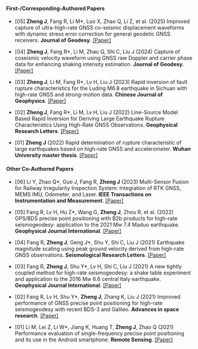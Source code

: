 
#### First-/Corresponding-Authored Papers

- [05] <strong>Zheng J</strong>, Fang R, Li M*, Luo X, Zhao Q, Li Z, et al. (2025) Improved capture of ultra-high-rate GNSS co-seismic displacement waveforms with dynamic stress error correction for general geodetic GNSS receivers. <strong>Journal of Geodesy</strong>. [[Paper]](https://link.springer.com/article/10.1007/s00190-025-02011-y)

- [04] <strong>Zheng J</strong>, Fang R*, Li M, Zhao Q, Shi C, Liu J (2024) Capture of coseismic velocity waveform using GNSS raw Doppler and carrier phase data for enhancing shaking intensity estimation. <strong>Journal of Geodesy</strong>. [[Paper]](https://link.springer.com/article/10.1007/s00190-024-01916-4)

- [03] <strong>Zheng J</strong>, Li M, Fang R*, Lv H, Liu J (2023) Rapid inversion of fault rupture characteristics for the Luding M6.8 earthquake in Sichuan with high-rate GNSS and strong-motion data. <strong>Chinese Journal of Geophysics</strong>. [[Paper]](http://www.geophy.cn//article/doi/10.6038/cjg2022Q0786)

- [02] <strong>Zheng J</strong>, Fang R*, Li M, Lv H, Liu J (2022) Line-Source Model Based Rapid Inversion for Deriving Large Earthquake Rupture Characteristics Using High-Rate GNSS Observations. <strong>Geophysical Research Letters</strong>. [[Paper]](https://agupubs.onlinelibrary.wiley.com/doi/10.1029/2021GL097460)

- [01] <strong>Zheng J</strong> (2022) Rapid determination of rupture characteristic of large earthquakes based on high-rate GNSS and accelerometer. <strong>Wuhan University master thesis</strong>. [[Paper]](https://www.cnki.net/KCMS/detail/detail.aspx?dbcode=CMFD&dbname=CMFD202301&filename=1022553198.nh&uniplatform=OVERSEA&v=ogUzeMnPVdxg2cqngB0apaHUUaFeABqUKhvkAQgxEZX5G6TLvNsHU0cEi5LAlkmY)

#### Other Co-Authored Papers

- [06] Li Y, Zhao Q*, Guo J, Fang R, <strong>Zheng J</strong> (2023) Multi-Sensor Fusion for Railway Irregularity Inspection System: Integration of RTK GNSS, MEMS IMU, Odometer, and Laser. <strong>IEEE Transactions on Instrumentation and Measurement</strong>. [[Paper]](https://ieeexplore.ieee.org/document/10299559)

- [05] Fang R, Lv H, Hu Z*, Wang G, <strong>Zheng J</strong>, Zhou R, et al. (2022) GPS/BDS precise point positioning with B2b products for high-rate seismogeodesy: application to the 2021 Mw 7.4 Maduo earthquake. <strong>Geophysical Journal International</strong>. [[Paper]](https://academic.oup.com/gji/article/231/3/2079/6665929)

- [04] Fang R, <strong>Zheng J</strong>, Geng J*, Shu Y, Shi C, Liu J (2021) Earthquake magnitude scaling using peak ground velocity derived from high-rate GNSS observations. <strong>Seismological Research Letters</strong>. [[Paper]](https://doi.org/10.1785/0220190347)

- [03] Fang R, <strong>Zheng J</strong>, Shu Y*, Lv H, Shi C, Liu J (2021) A new tightly coupled method for high-rate seismogeodesy: a shake table experiment and application to the 2016 Mw 6.6 central Italy earthquake. <strong>Geophysical Journal International</strong>. [[Paper]](https://ieeexplore.ieee.org/document/9623815)

- [02] Fang R, Lv H, Shu Y*, <strong>Zheng J</strong>, Zhang K, Liu J (2021) Improved performance of GNSS precise point positioning for high-rate seismogeodesy with recent BDS-3 and Galileo. <strong>Advances in space research</strong>. [[Paper]](https://doi.org/10.1016/j.asr.2021.06.012)

- [01] Li M, Lei Z, Li W*, Jiang K, Huang T, <strong>Zheng J</strong>, Zhao Q (2021) Performance evaluation of single-frequency precise point positioning and its use in the Android smartphone. <strong>Remote Sensing</strong>. [[Paper]](https://doi.org/10.3390/rs13234894)

